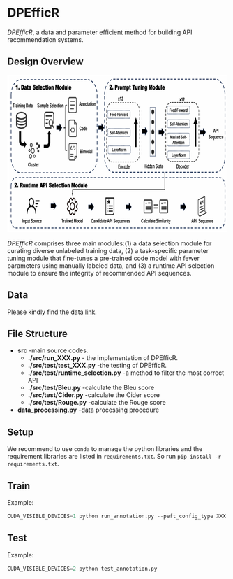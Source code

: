 # DPEfficR

*DPEfficR*, a data and parameter efficient method for building API recommendation systems. 



## Design Overview
<div align="center">    
 <img src="https://github.com/Prompt-Hijacking/API-Recommendation/blob/main/fig/overview.png?raw=true" width="780" height="360" alt="Design Overview"/><br/>
</div> 

*DPEfficR* comprises three main modules:(1) a data selection module for curating diverse unlabeled training data, (2) a task-specific parameter tuning module that fine-tunes a pre-trained code model with fewer parameters using manually labeled data, and (3) a runtime API selection module to ensure the integrity of recommended API sequences.

## Data

Please kindly find the data [link](https://smu-my.sharepoint.com/personal/tingzhang_2019_phdcs_smu_edu_sg/_layouts/15/onedrive.aspx?id=%2Fpersonal%2Ftingzhang%5F2019%5Fphdcs%5Fsmu%5Fedu%5Fsg%2FDocuments%2FSANER%2D23%2Ddata%2Dv1&ga=1).


## File Structure
* **src** -main source codes.
  * **./src/run_XXX.py** - the implementation of DPEfficR.
  * **./src/test/test_XXX.py** -the testing of DPEfficR.
  * **./src/test/runtime_selection.py** -a method to filter the most correct API
  * **./src/test/Bleu.py** -calculate the Bleu score
  * **./src/test/Cider.py** -calculate the Cider score
  * **./src/test/Rouge.py** -calculate the Rouge score
* **data_processing.py** -data processing procedure

## Setup

We recommend to use ``conda`` to manage the python libraries and the requirement libraries are listed in ``requirements.txt``. So run ``pip install -r requirements.txt``.

## Train

Example:

```python
CUDA_VISIBLE_DEVICES=1 python run_annotation.py --peft_config_type XXX --output_dir '19-Oct-annotation'
```

## Test

Example:

```python
CUDA_VISIBLE_DEVICES=2 python test_annotation.py
```

